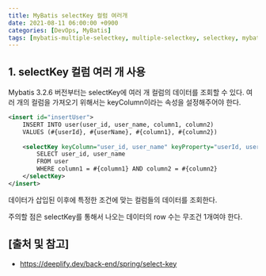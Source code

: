 ```yaml
---
title: MyBatis selectKey 컬럼 여러개
date: 2021-08-11 06:00:00 +0900
categories: [DevOps, MyBatis]
tags: [mybatis-multiple-selectkey, multiple-selectkey, selectkey, mybatis-selectkey-컬럼-여러개, selectkey-컬럼-여러개]
---
```


## 1. selectKey 컬럼 여러 개 사용
Mybatis 3.2.6 버전부터는 selectKey에 여러 개 컬럼의 데이터를 조회할 수 있다. 여러 개의 컬럼을 가져오기 위해서는 keyColumn이라는 속성을 설정해주어야 한다.

```xml
<insert id="insertUser">
    INSERT INTO user(user_id, user_name, column1, column2)
    VALUES (#{userId}, #{userName}, #{column1}, #{column2})
    
    <selectKey keyColumn="user_id, user_name" keyProperty="userId, userName" resultType="hashmap" order="AFTER">
        SELECT user_id, user_name
        FROM user
        WHERE column1 = #{column1} AND column2 = #{column2}
    </selectKey>
</insert>
```

데이터가 삽입된 이후에 특정한 조건에 맞는 컬럼들의 데이터를 조회한다.

주의할 점은 selectKey를 통해서 나오는 데이터의 row 수는 무조건 1개여야 한다.

## [출처 및 참고]
* <https://deeplify.dev/back-end/spring/select-key>
